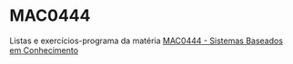 # MAC0444
Listas e exercícios-programa da matéria [MAC0444 - Sistemas Baseados em Conhecimento](https://uspdigital.usp.br/jupiterweb/obterDisciplina?sgldis=MAC0444)
